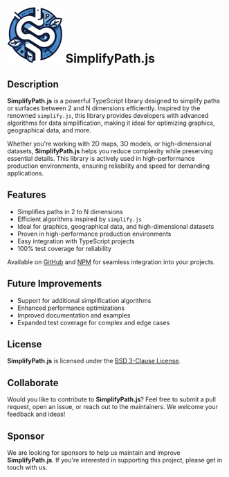 # ![SimplifyPath.js](assets/simplify-path-js.png) SimplifyPath.js

## Description

**SimplifyPath.js** is a powerful TypeScript library designed to simplify paths or surfaces between 2 and N dimensions efficiently. Inspired by the renowned `simplify.js`, this library provides developers with advanced algorithms for data simplification, making it ideal for optimizing graphics, geographical data, and more.

Whether you're working with 2D maps, 3D models, or high-dimensional datasets, **SimplifyPath.js** helps you reduce complexity while preserving essential details. This library is actively used in high-performance production environments, ensuring reliability and speed for demanding applications.

## Features

- Simplifies paths in 2 to N dimensions
- Efficient algorithms inspired by `simplify.js`
- Ideal for graphics, geographical data, and high-dimensional datasets
- Proven in high-performance production environments
- Easy integration with TypeScript projects
- 100% test coverage for reliability

Available on [GitHub](https://github.com/ignlg/simplify-path-js) and [NPM](https://www.npmjs.com/package/simplify-path-js) for seamless integration into your projects.

## Future Improvements

- Support for additional simplification algorithms
- Enhanced performance optimizations
- Improved documentation and examples
- Expanded test coverage for complex and edge cases

## License

**SimplifyPath.js** is licensed under the [BSD 3-Clause License](LICENSE).

## Collaborate

Would you like to contribute to **SimplifyPath.js**? Feel free to submit a pull request, open an issue, or reach out to the maintainers. We welcome your feedback and ideas!

## Sponsor

We are looking for sponsors to help us maintain and improve **SimplifyPath.js**. If you're interested in supporting this project, please get in touch with us.

